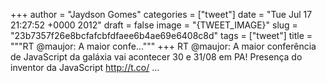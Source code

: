 
+++
author = "Jaydson Gomes"
categories = ["tweet"]
date = "Tue Jul 17 21:27:52 +0000 2012"
draft = false
image = "{TWEET_IMAGE}"
slug = "23b7357f26e8bcfafcbfdfaee6b4ae69e6408c8d"
tags = ["tweet"]
title = """RT @maujor: A maior confe..."""
+++
RT @maujor: A maior conferência de JavaScript da galáxia vai acontecer 30 e 31/08 em PA! Presença do inventor da JavaScript http://t.co/ ...
